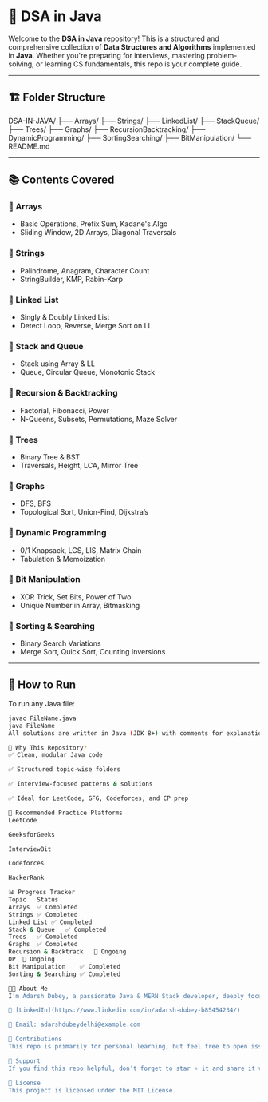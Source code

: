 # 🧠 DSA in Java

Welcome to the **DSA in Java** repository! This is a structured and comprehensive collection of **Data Structures and Algorithms** implemented in **Java**. Whether you're preparing for interviews, mastering problem-solving, or learning CS fundamentals, this repo is your complete guide.

---

## 🏗️ Folder Structure

DSA-IN-JAVA/
├── Arrays/
├── Strings/
├── LinkedList/
├── StackQueue/
├── Trees/
├── Graphs/
├── RecursionBacktracking/
├── DynamicProgramming/
├── SortingSearching/
├── BitManipulation/
└── README.md

---

## 📚 Contents Covered

### 🔹 Arrays
- Basic Operations, Prefix Sum, Kadane's Algo
- Sliding Window, 2D Arrays, Diagonal Traversals

### 🔹 Strings
- Palindrome, Anagram, Character Count
- StringBuilder, KMP, Rabin-Karp

### 🔹 Linked List
- Singly & Doubly Linked List
- Detect Loop, Reverse, Merge Sort on LL

### 🔹 Stack and Queue
- Stack using Array & LL
- Queue, Circular Queue, Monotonic Stack

### 🔹 Recursion & Backtracking
- Factorial, Fibonacci, Power
- N-Queens, Subsets, Permutations, Maze Solver

### 🔹 Trees
- Binary Tree & BST
- Traversals, Height, LCA, Mirror Tree

### 🔹 Graphs
- DFS, BFS
- Topological Sort, Union-Find, Dijkstra’s

### 🔹 Dynamic Programming
- 0/1 Knapsack, LCS, LIS, Matrix Chain
- Tabulation & Memoization

### 🔹 Bit Manipulation
- XOR Trick, Set Bits, Power of Two
- Unique Number in Array, Bitmasking

### 🔹 Sorting & Searching
- Binary Search Variations
- Merge Sort, Quick Sort, Counting Inversions

---

## 🚀 How to Run

To run any Java file:

```bash
javac FileName.java
java FileName
All solutions are written in Java (JDK 8+) with comments for explanation. No external libraries required.

🧠 Why This Repository?
✅ Clean, modular Java code

✅ Structured topic-wise folders

✅ Interview-focused patterns & solutions

✅ Ideal for LeetCode, GFG, Codeforces, and CP prep

📌 Recommended Practice Platforms
LeetCode

GeeksforGeeks

InterviewBit

Codeforces

HackerRank

📊 Progress Tracker
Topic	Status
Arrays	✅ Completed
Strings	✅ Completed
Linked List	✅ Completed
Stack & Queue	✅ Completed
Trees	✅ Completed
Graphs	✅ Completed
Recursion & Backtrack	🚧 Ongoing
DP	🚧 Ongoing
Bit Manipulation	✅ Completed
Sorting & Searching	✅ Completed

🧑‍💻 About Me
I'm Adarsh Dubey, a passionate Java & MERN Stack developer, deeply focused on mastering Data Structures and Algorithms for software engineering interviews and competitive programming.

💼 [LinkedIn](https://www.linkedin.com/in/adarsh-dubey-b85454234/)

📧 Email: adarshdubeydelhi@example.com

🤝 Contributions
This repo is primarily for personal learning, but feel free to open issues or suggest improvements.

🌟 Support
If you find this repo helpful, don’t forget to star ⭐ it and share it with your fellow learners. Your support keeps me going!

📜 License
This project is licensed under the MIT License.
